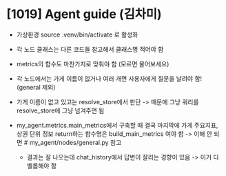 # [1019] Agent guide (김차미)

- 가상환경 source .venv/bin/activate 로 활성화


- 각 노드 클래스는 다른 코드들 참고해서 클래스명 적어야 함
- metrics의 함수도 마찬가지로 맞춰야 함 (모르면 물어보세요)
- 각 노드에서는 가게 이름이 없거나 여러 개면 사용자에게 질문을 날려야 함! (general 제외)
- 가게 이름이 없고 있고는 resolve_store에서 판단 -> 때문에 그냥 쿼리를 resolve_store에 그냥 넘겨주면 됨


- my_agent.metrics.main_metrics에서 구축할 때 결국 마지막에 가게 주요지표, 상권 단위 정보 return하는 함수명은 build_main_metrics 여야 함
  -> 이해 안 되면 # my_agent/nodes/general.py 참고
  - 결과는 잘 나오는데 chat_history에서 답변이 잘리는 경향이 있음 -> 이거 디벨롭해야 함